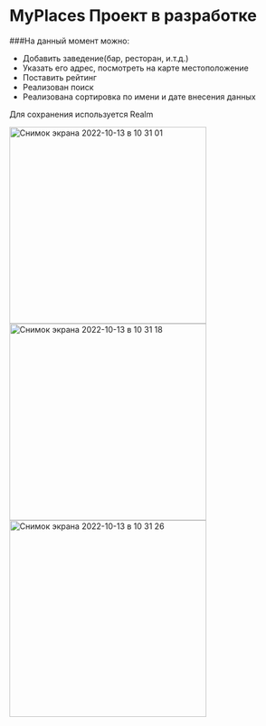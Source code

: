 # MyPlaces Проект в разработке

###На данный момент можно:

- Добавить заведение(бар, ресторан, и.т.д.)
- Указать его адрес, посмотреть на карте местоположение
- Поставить рейтинг
- Реализован поиск
- Реализована сортировка по имени и дате внесения данных

Для сохранения используется Realm

<img width="348" alt="Снимок экрана 2022-10-13 в 10 31 01" src="https://user-images.githubusercontent.com/34001634/195531413-eef263c3-62bb-4db2-9f89-bfe85e887e34.png">

<img width="348" alt="Снимок экрана 2022-10-13 в 10 31 18" src="https://user-images.githubusercontent.com/34001634/195531438-ea0ad348-82b0-4aef-a9b9-4981f30c8c3b.png">

<img width="348" alt="Снимок экрана 2022-10-13 в 10 31 26" src="https://user-images.githubusercontent.com/34001634/195531468-504423b5-79e5-4006-b78a-96fe07517394.png">

